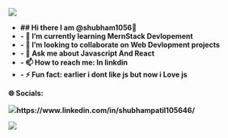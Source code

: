 <p>
  <img src="https://camo.githubusercontent.com/daa279ca78be42b310b9d7d7ea35f996418037e6fc81a54fc91ce6732e7f2e9e/68747470733a2f2f63617073756c652d72656e6465722e76657263656c2e6170702f6170693f747970653d776176696e6726636f6c6f723d6772616469656e7426746578743d48656c6c6f21266865696768743d3130302673656374696f6e3d686561646572"><img>
</p>
<ul>
  <li><b>## Hi there I am @shubham1056👋<b> </li>
  <li>- 🌱 I’m currently learning MernStack Devlopement</li>
  <li>- 👯 I’m looking to collaborate on Web Devlopment projects</li>
  <li>- 💬 Ask me about Javascript And React</li>
  <li>- 📫 How to reach me: In linkdin</li>
  <li>- ⚡ Fun fact: earlier i dont like js but now i Love js</li>
</ul>
🌐 Socials:
    <p>
      <span><img src="https://camo.githubusercontent.com/bbd5a3be2124528ab2064d49356ed845b5f9a05fc79c603e25c76c6601e28b67/68747470733a2f2f696d672e736869656c64732e696f2f62616467652f4c696e6b6564496e2d2532333030373742352e7376673f6c6f676f3d6c696e6b6564696e266c6f676f436f6c6f723d7768697465>"><img>https://www.linkedin.com/in/shubhampatil105646/</span>
    </p>


<img src ="https://camo.githubusercontent.com/ff1d4eb768b74fa335491dd8a7e87d95017665c1570e5a8828fddfdb728da450/68747470733a2f2f63617073756c652d72656e6465722e76657263656c2e6170702f6170693f747970653d776176696e6726636f6c6f723d6772616469656e74266865696768743d3130302673656374696f6e3d666f6f746572">
